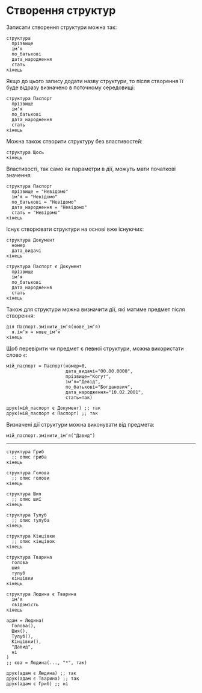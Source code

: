 # Створення структур

Записати створення структури можна так:

```мавка
структура
  прізвище
  імʼя
  по_батькові
  дата_народження
  стать
кінець
```

Якщо до цього запису додати назву структури, то після створення її буде відразу визначено в поточному середовищі:

```мавка
структура Паспорт
  прізвище
  імʼя
  по_батькові
  дата_народження
  стать
кінець
```

Можна також створити структуру без властивостей:

```мавка
структура Щось
кінець
```

Властивості, так само як параметри в дії, можуть мати початкові значення:

```мавка
структура Паспорт
  прізвище = "Невідомо"
  імʼя = "Невідомо"
  по_батькові = "Невідомо"
  дата_народження = "Невідомо"
  стать = "Невідомо"
кінець
```

Існує створювати структури на основі вже існуючих:

```мавка
структура Документ
  номер
  дата_видачі
кінець

структура Паспорт є Документ
  прізвище
  імʼя
  по_батькові
  дата_народження
  стать
кінець
```

Також для структури можна визначити дії, які матиме предмет після створення:

```мавка
дія Паспорт.змінити_імʼя(нове_імʼя)
  я.імʼя = нове_імʼя
кінець
```

Щоб перевірити чи предмет є певної структури, можна використати слово `є`:

```мавка
мій_паспорт = Паспорт(номер=0,
                      дата_видачі="00.00.0000",
                      прізвище="Когут",
                      імʼя="Девід",
                      по_батькові="Богданович",
                      дата_народження="10.02.2001",
                      стать=так)

друк(мій_паспорт є Документ) ;; так
друк(мій_паспорт є Паспорт) ;; так
```

Визначені дії структури можна виконувати від предмета:

```мавка
мій_паспорт.змінити_імʼя("Давид")
```

---

```мавка
структура Гриб
  ;; опис гриба
кінець

структура Голова
  ;; опис голови
кінець

структура Шия
  ;; опис шиї
кінець

структура Тулуб
  ;; опис тулуба
кінець

структура Кінцівки
  ;; опис кінцівок
кінець

структура Тварина
  голова 
  шия 
  тулуб
  кінцівки
кінець

структура Людина є Тварина
  імʼя
  свідомість
кінець

адам = Людина(
  Голова(), 
  Шия(), 
  Тулуб(), 
  Кінцівки(), 
  "Давид", 
  ні
)
;; єва = Людина(..., "*", так)

друк(адам є Людина) ;; так
друк(адам є Тварина) ;; так
друк(адам є Гриб) ;; ні
```